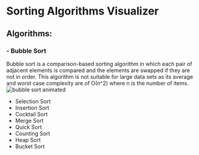 # Sorting Algorithms Visualizer

## Algorithms:

### - Bubble Sort
Bubble sort is a comparison-based sorting algorithm in which each pair of adjacent elements is compared and the elements are swapped if they are not in order. This algorithm is not suitable for large data sets as its average and worst case complexity are of Ο(n^2) where n is the number of items.
![bubble sort animated](https://media.giphy.com/media/oz7ZqxKxBP1GCHjVA8/giphy.gif)

- Selection Sort
- Insertion Sort 
- Cocktail Sort
- Merge Sort
- Quick Sort
- Counting Sort
- Heap Sort
- Bucket Sort